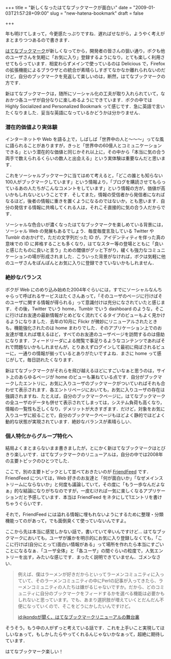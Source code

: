 +++
title = "新しくなったはてなブックマークが面白い"
date = "2009-01-03T21:57:28+09:00"
slug = "new-hatena-bookmark"
draft = false

+++

<p>年も明けてしまって，今更感たっぷりですね．遅ればせながら，ようやく考えがまとまりつつあるので書きます．</p>
<p><a href="http://b.hatena.ne.jp/" title="はてなブックマーク">はてなブックマーク</a>が新しくなってから，開発者の皆さんの狙い通り，ボクも他のユーザさんを気軽に「お気に入り」登録するようになり，とても楽しく利用させてもらっています．相変わらずメインで使っているのは Delicious で，Firefox の拡張機能によるブラウザとの統合が素晴らしすぎてなかなか離れられないのだけど，自分のブックマークを見返して楽しいのは，断然，はてなブックマークの方です．</p>
<p>新はてなブックマークは，随所にソーシャル化の工夫が取り入れられていて，なおかつ各ユーザが自分なりに楽しめるようにできています．ボクの中では Highly Socialized and Personalized Bookmark って感じです．急に英語で言いたくなりました．妥当な英語になっているかどうかは分かりません．</p>
<h3>潜在的価値より実体験</h3>
<p>インターネットや Web を語る上で，しばしば「世界中の人と〜〜〜」ってな風に語られることがありますが，きっと「世界中の60億人とコミュニケーションできる」という潜在的な価値と同じかそれ以上に，その中から「本当に気の合う両手で数えられるくらいの数人と出会える」という実体験は重要なんだと思います．</p>
<p>これをソーシャルブックマークに当てはめて考えると，「どこの誰とも知らない100人がブックマークしています」という情報より，「ブログを購読させてもらっているあの人たちがこんなコメントをしています」という情報の方が，価値が高いかもしれないということです．そしてまた，情報の受信者から発信者になればなるほど，後者の情報に重きを置くようになるのではないか，とも思います．自分の発信する情報に共鳴してくれる人は，それこそ直接的に気の合う人だからです．</p>
<p>ソーシャルな色合いが濃くなったはてなブックマークを楽しめている背景には，ソーシャル Web の発展もあるでしょう．毎度毎度言及している Twitter や Tumblr のおかげで，ただの文字列だった ID が，アイデンティティを伴った真の意味での ID に昇格することも多くなり，はてなスター等の登場とともに「良いと感じたものに良いと言う」ための閾値がグッと下がり，緩くも強力なコミュニケーションの場が形成されました．こういった背景がなければ，ボクは気軽に他のユーザさんをぽんぽんとお気に入りに登録できていないかもしれません．</p>
<h3>絶妙なバランス</h3>
<p>ボクが Web にのめり込み始めた2004年ぐらいには，すでにソーシャルなんちゃらって呼ばれるサービスはたくさんあって，「そのユーザのページに行けばそのユーザに関する情報が得られる」って意識付けは充分になされていたと感じます．その後，Twitter でいう home，Tumblr でいう dashboard のような，そこに行けばお友達の最新情報がとめどなく流れてくるタイプのビューもよく見かけるようになりました．去年の10月に Flickr が微妙にリニューアルされたときも，機能強化されたのは home まわりでした．そのアプリケーション上でのお友達が増えれば増えるほど，すべてのお友達のユーザページを訪問するのは億劫になります．フィードリーダによる閲覧で事足りるようなコンテンツであればそれで問題ないかもしれませんが，とりあえずログインして最初に飛ばされるビューに，一通りの情報が揃っているとありがたいですよね．まさに home って感じがして，毎日訪れたくなります．</p>
<p>新はてなブックマークがそれらを飛び越えるほどにすごいなぁと思うのは，サイト上のあらゆるページが home のビューも兼ねている点です．自分がブックマークしたエントリに，お気に入りユーザのブックマークがついていればそれも合わせて表示されます．各エントリページにおいても，お気に入りユーザの存在は強調されますね．たとえば，自分のブックマークページに，はてなブックマークの全ユーザのデータも併せて表示されてしまっては，システム負荷も高くなり，情報の一覧性も乏しくなり，デメリットが大きすぎます．だけど，対象をお気に入りユーザに絞ることで，自分のブックマークページもほどよく静的でほどよく動的な状態が実現されています．絶妙なバランスが素晴らしい．</p>
<h3>個人特化からグループ特化へ</h3>
<p>結局よくまとまらないまま書きましたが，とにかく新はてなブックマークはとびきり楽しいです．はてなブックマークのリニューアルは，自分の中では2008年の主要トピックのひとつでした．</p>
<p>ここで，別の主要トピックとして並べておきたいのが <a href="http://friendfeed.com/" title="FriendFeed">FriendFeed</a> です．FriendFeed については，Web 好きのお友達と「何が面白いか」「なぜメインストリームにならないか」と何度も議論していて，その度に「もう一歩なんだよなぁ」的な結論になりがちなのですが，一皮むければ一気に楽しくなるアプリケーションだと予感しています．本当は FriendFeed をネタにして1エントリを書けちゃうぐらいです．</p>
<p>それで，FriendFeed には溢れる情報に埋もれないようにするために整理・分類機能ってのがあって，でも面倒臭くて使っていないんですよ。</p>
<p>ここから先は本当に感覚しかない話で，書いていて辛いんですけど… はてなブックマークにおいても，ユーザが誰かを明示的にお気に入り登録しなくても，「ここに行けば(自分にとって)面白い情報がある」って場所を作れたら本当にすごいことになるなぁ．「ユーザ全体」と「各ユーザ」の間ぐらいの粒度で，人気エントリーを出す，みたいな感じです．まったく説明できていません．ゴメンなさい．</p>
<blockquote><p>
例えば、僕はラーメンが好きだからといってラーメンコミュニティに入っていて、そのラーメンコミュニティの中にPerlの記事が入ってきたら、ラーメンコミュニティの人たちは嫌がるじゃないですか。だから、どのコミュニティに自分のブックマークをフィードするかを選べる機能は必要かもしれないと思っています。でも、あまり選択肢が増えていくとだんだん不便になっていくので、そこをどうにかしたいんですけど。</p>
<p><a class="quote" href="http://b.hatena.ne.jp/html/backstage_interview/page2" title="id:jkondoが聞く、はてなブックマークリニューアルの舞台裏">id:jkondoが聞く、はてなブックマークリニューアルの舞台裏</a>
</p></blockquote>
<p>そうそう，もう中の人がずっと考えている話です．これを上手いこと実現してほしいなぁって，もしかしたらやってくれるんじゃないかなぁって，超絶に期待しています．</p>
<p>はてなブックマーク楽しい！</p>
